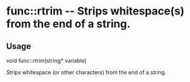# func::rtrim -- Strips whitespace(s) from the end of a string.

## Usage
  void func::rtrim(string* variable)

Strips whitespace (or other characters) from the end of a string.
